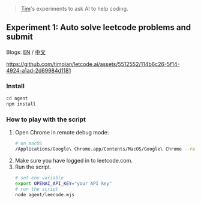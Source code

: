 > [Tim](https://github.com/timqian)'s experiments to ask AI to help coding.

## Experiment 1: Auto solve leetcode problems and submit

Blogs: [EN](https://timqian.com/blog/one-year-indie-hacker.html) / [中文](https://blog.t9t.io/leetcode-gpt-4-2023-11-20/)

https://github.com/timqian/letcode.ai/assets/5512552/114b6c26-5f14-4924-a1ad-2d69984d1181

### Install

```bash
cd agent
npm install
```

### How to play with the script
1. Open Chrome in remote debug mode:
    ```bash
    # on macOS
    /Applications/Google\ Chrome.app/Contents/MacOS/Google\ Chrome --remote-debugging-port=9222
    ```
2. Make sure you have logged in to leetcode.com.
3. Run the script.
    ```bash
    # set env variable
    export OPENAI_API_KEY="your API key"
    # run the script
    node agent/leecode.mjs
    ```

